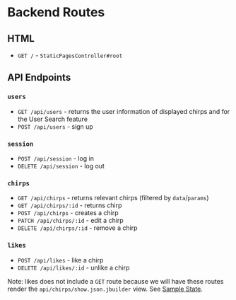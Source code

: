 # Backend Routes

## HTML

+ `GET /` - `StaticPagesController#root`

## API Endpoints

### `users`
+ `GET /api/users` - returns the user information of displayed chirps and for the User Search feature
+ `POST /api/users` - sign up

### `session`
+ `POST /api/session` - log in
+ `DELETE /api/session` - log out

### `chirps`
+ `GET /api/chirps` - returns relevant chirps (filtered by `data`/`params`)
+ `GET /api/chirps/:id` - returns chirp
+ `POST /api/chirps` - creates a chirp
+ `PATCH /api/chirps/:id` - edit a chirp
+ `DELETE /api/chirps/:id` - remove a chirp

### `likes`
+ `POST /api/likes` - like a chirp
+ `DELETE /api/likes/:id` - unlike a chirp

Note: likes does not include a `GET` route because we will have these routes render the `api/chirps/show.json.jbuilder` view. See [Sample State](sample-state). 
